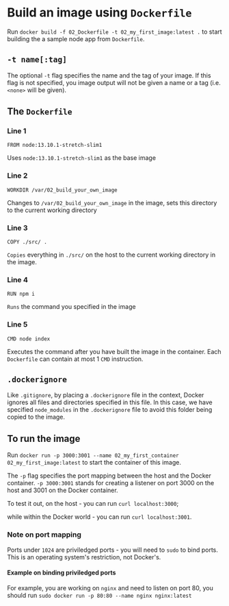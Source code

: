 # Build an image using `Dockerfile`
Run `docker build -f 02_Dockerfile -t 02_my_first_image:latest .` to start building the a sample node app from `Dockerfile`.

## `-t name[:tag]`
The optional `-t` flag specifies the name and the tag of your image. If this flag is not specified, you image output will not be given a name or a tag (i.e. `<none>` will be given).

## The `Dockerfile`
### Line 1
`FROM node:13.10.1-stretch-slim1`

Uses `node:13.10.1-stretch-slim1` as the base image

### Line 2
`WORKDIR /var/02_build_your_own_image`

Changes to `/var/02_build_your_own_image` in the image, sets this directory to the current working directory

### Line 3
`COPY ./src/ .`

`Copies` everything in `./src/` on the host to the current working directory in the image.

### Line 4
`RUN npm i`

`Runs` the command you specified in the image

### Line 5
`CMD node index`

Executes the command after you have built the image in the container. Each `Dockerfile` can contain at most 1 `CMD` instruction.

## `.dockerignore`

Like `.gitignore`, by placing a `.dockerignore` file in the context, Docker ignores all files and directories specified in this file. In this case, we have specified `node_modules` in the `.dockerignore` file to avoid this folder being copied to the image.

## To run the image
Run `docker run -p 3000:3001 --name 02_my_first_container 02_my_first_image:latest` to start the container of this image.

The `-p` flag specifies the port mapping between the host and the Docker container. `-p 3000:3001` stands for creating a listener on port 3000 on the host and 3001 on the Docker container.

To test it out, on the host - you can run `curl localhost:3000`;

while within the Docker world - you can run `curl localhost:3001`.

### Note on port mapping
Ports under `1024` are priviledged ports - you will need to `sudo` to bind ports. This is an operating system's restriction, not Docker's.

#### Example on binding priviledged ports
For example, you are working on `nginx` and need to listen on port 80, you should run `sudo docker run -p 80:80 --name nginx nginx:latest`

